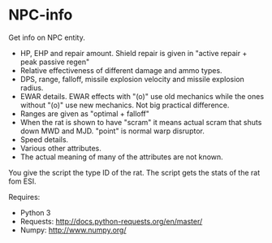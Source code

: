 # NPC-info
Get info on NPC entity.

* HP, EHP and repair amount. Shield repair is given in "active repair + peak passive regen"
* Relative effectiveness of different damage and ammo types.
* DPS, range, falloff, missile explosion velocity and missile explosion radius.
* EWAR details. EWAR effects with "(o)" use old mechanics while the ones without "(o)" use new mechanics. Not big practical difference.
* Ranges are given as  "optimal + falloff"
* When the rat is shown to have "scram" it means actual scram that shuts down MWD and MJD. "point" is normal warp disruptor.
* Speed details.
* Various other attributes.
* The actual meaning of many of the attributes are not known.

You give the script the type ID of the rat. 
The script gets the stats of the rat fom ESI.

Requires:
* Python 3
* Requests: http://docs.python-requests.org/en/master/
* Numpy: http://www.numpy.org/
